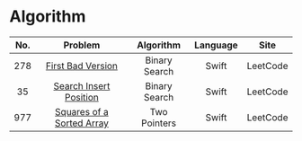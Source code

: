 # Algorithm 

|No.|Problem|Algorithm|Language|Site|
|:---:|:---:|:---:|:---:|:---:|
|278|[First Bad Version](https://leetcode.com/problems/first-bad-version/description/?envType=study-plan&id=algorithm-i)|Binary Search|Swift|LeetCode|
|35|[Search Insert Position](https://leetcode.com/problems/search-insert-position/description/?envType=study-plan&id=algorithm-i)|Binary Search|Swift|LeetCode|
|977|[Squares of a Sorted Array](https://leetcode.com/problems/squares-of-a-sorted-array/description/?envType=study-plan&id=algorithm-i)|Two Pointers|Swift|LeetCode|
